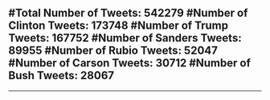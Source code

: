#Total Number of Tweets: 542279 
#Number of Clinton Tweets: 173748
#Number of Trump Tweets: 167752
#Number of Sanders Tweets: 89955
#Number of Rubio Tweets: 52047
#Number of Carson Tweets: 30712
#Number of Bush Tweets: 28067
---
---

